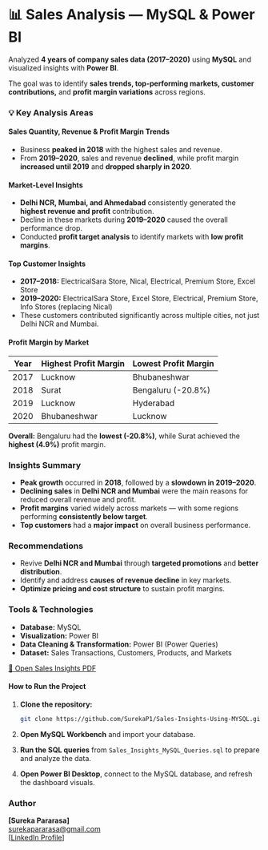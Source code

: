 # 📊 Sales Analysis — MySQL & Power BI

Analyzed **4 years of company sales data (2017–2020)** using **MySQL** and visualized insights with **Power BI**.

The goal was to identify **sales trends, top-performing markets, customer contributions,** and **profit margin variations** across regions.


### 💡 Key Analysis Areas

####  Sales Quantity, Revenue & Profit Margin Trends
- Business **peaked in 2018** with the highest sales and revenue.  
- From **2019–2020**, sales and revenue **declined**, while profit margin **increased until 2019** and **dropped sharply in 2020**.

####  Market-Level Insights
- **Delhi NCR, Mumbai, and Ahmedabad** consistently generated the **highest revenue and profit** contribution.  
- Decline in these markets during **2019–2020** caused the overall performance drop.  
- Conducted **profit target analysis** to identify markets with **low profit margins**.

####  Top Customer Insights
- **2017–2018:** ElectricalSara Store, Nical, Electrical, Premium Store, Excel Store  
- **2019–2020:** ElectricalSara Store, Excel Store, Electrical, Premium Store, Info Stores (replacing Nical)  
- These customers contributed significantly across multiple cities, not just Delhi NCR and Mumbai.

####  Profit Margin by Market
| Year | Highest Profit Margin | Lowest Profit Margin |
|------|------------------------|----------------------|
| 2017 | Lucknow               | Bhubaneshwar         |
| 2018 | Surat                 | Bengaluru (-20.8%)   |
| 2019 | Lucknow               | Hyderabad            |
| 2020 | Bhubaneshwar          | Lucknow              |

**Overall:** Bengaluru had the **lowest (-20.8%)**, while Surat achieved the **highest (4.9%)** profit margin.


###  Insights Summary
- **Peak growth** occurred in **2018**, followed by a **slowdown in 2019–2020**.  
- **Declining sales** in **Delhi NCR and Mumbai** were the main reasons for reduced overall revenue and profit.  
- **Profit margins** varied widely across markets — with some regions performing **consistently below target**.  
- **Top customers** had a **major impact** on overall business performance.


###  Recommendations
- Revive **Delhi NCR and Mumbai** through **targeted promotions** and **better distribution**.  
- Identify and address **causes of revenue decline** in key markets.  
- **Optimize pricing and cost structure** to sustain profit margins.


###  Tools & Technologies
- **Database:** MySQL  
- **Visualization:** Power BI  
- **Data Cleaning & Transformation:** Power BI (Power Queries)  
- **Dataset:** Sales Transactions, Customers, Products, and Markets  


[📘 Open Sales Insights PDF](Sales_Insights.pdf)

####  How to Run the Project

1. **Clone the repository:**

   ```bash
   git clone https://github.com/SurekaP1/Sales-Insights-Using-MYSQL.git
   ```
2. **Open MySQL Workbench** and import your database.
3. **Run the SQL queries** from `Sales_Insights_MySQL_Queries.sql` to prepare and analyze the data.
4. **Open Power BI Desktop**, connect to the MySQL database, and refresh the dashboard visuals.



###  Author
**[Sureka Pararasa]**  
 surekapararasa@gmail.com  
 [[LinkedIn Profile](https://www.linkedin.com/posts/sureka-pararasa_sales-analysis-mysql-power-bi-analyzed-activity-7383930102910435328-xRoW?utm_source=share&utm_medium=member_desktop&rcm=ACoAAFWVDDIBQS1-o5eRlhUiBZfndjOh_dijnvU)]  


